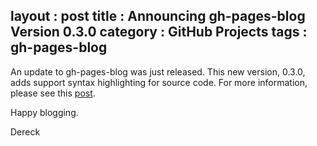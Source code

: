 layout : post
title : Announcing gh-pages-blog Version 0.3.0
category : GitHub Projects
tags : gh-pages-blog
---

An update to gh-pages-blog was just released. This new version, 0.3.0, adds support syntax highlighting for source code. For more information, please see this [post](http://thedereck.github.io/gh-pages-blog/version%200.3.0/2013/08/29/version-0-3-0.html).

Happy blogging.

Dereck

